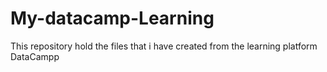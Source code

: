 # My-datacamp-Learning
This repository hold the files that i have created from the learning platform DataCampp
